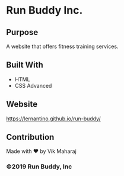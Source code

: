 # Run Buddy Inc.

## Purpose
A website that offers fitness training services.

## Built With
* HTML
* CSS Advanced

## Website
https://lernantino.github.io/run-buddy/

## Contribution
Made with ❤️ by Vik Maharaj

### ©️2019 Run Buddy, Inc
